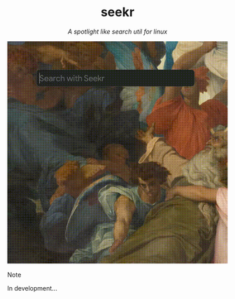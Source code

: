 <div align="center">
    
# seekr

_A spotlight like search util for linux_

</div>

![seekr-demo](./assets/seekr-demo.gif)

> [!NOTE]
> In development...

